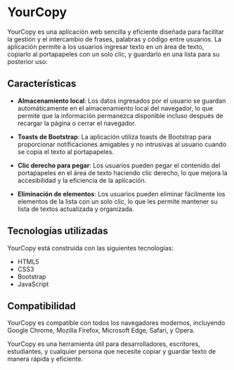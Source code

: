 # YourCopy

YourCopy es una aplicación web sencilla y eficiente diseñada para facilitar la gestión y el intercambio de frases, palabras y código entre usuarios. La aplicación permite a los usuarios ingresar texto en un área de texto, copiarlo al portapapeles con un solo clic, y guardarlo en una lista para su posterior uso.

## Características

- **Almacenamiento local**: Los datos ingresados por el usuario se guardan automáticamente en el almacenamiento local del navegador, lo que permite que la información permanezca disponible incluso después de recargar la página o cerrar el navegador.

- **Toasts de Bootstrap**: La aplicación utiliza toasts de Bootstrap para proporcionar notificaciones amigables y no intrusivas al usuario cuando se copia el texto al portapapeles.

- **Clic derecho para pegar**: Los usuarios pueden pegar el contenido del portapapeles en el área de texto haciendo clic derecho, lo que mejora la accesibilidad y la eficiencia de la aplicación.

- **Eliminación de elementos**: Los usuarios pueden eliminar fácilmente los elementos de la lista con un solo clic, lo que les permite mantener su lista de textos actualizada y organizada.

## Tecnologías utilizadas

YourCopy está construida con las siguientes tecnologías:

- HTML5
- CSS3
- Bootstrap
- JavaScript

## Compatibilidad

YourCopy es compatible con todos los navegadores modernos, incluyendo Google Chrome, Mozilla Firefox, Microsoft Edge, Safari, y Opera.

YourCopy es una herramienta útil para desarrolladores, escritores, estudiantes, y cualquier persona que necesite copiar y guardar texto de manera rápida y eficiente.
